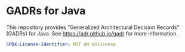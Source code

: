 # GADRs for Java

This repository provides "Generalized Architectural Decision Records" (GADRs) for Java.
See <https://adr.github.io/gadr> for more information.

```yaml
SPDX-License-Identifier: MIT OR Unlicense
```
